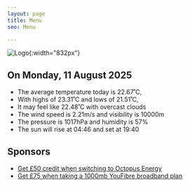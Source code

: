 ```yaml
---
layout: page
title: Menu
seo: Menu

---
```


![Logo](/images/logo.jpg){:width="832px"}

<!-- weather_marker starts -->
## On Monday, 11 August 2025

- The average temperature today is 22.67˚C,
- With highs of 23.31˚C and lows of 21.51˚C,
- It may feel like 22.48˚C with overcast clouds
- The wind speed is 2.21m/s and visibility is 10000m
- The pressure is 1017hPa and humidity is 57%
- The sun will rise at 04:46 and set at 19:40

<!-- weather_marker ends -->

## Sponsors

- [Get £50 credit when switching to Octopus Energy](https://bit.ly/3oD1nnS)
- [Get £75 when taking a 1000mb YouFibre broadband plan](https://aklam.io/91zWhU?)
